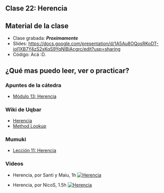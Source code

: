 ## Clase 22: Herencia

## Material de la clase

- Clase grabada: _**Proximamente**_
- Slides: https://docs.google.com/presentation/d/1A5Au8OQosRKoDT-ioI1XB7Y4zS2xKqS9YqNlBiAcgrc/edit?usp=sharing
- Código: Acá :D.

## ¿Qué mas puedo leer, ver o practicar?

### Apuntes de la cátedra
- [Módulo 13: Herencia](https://docs.google.com/document/d/1KdG7NrKPgPh4bAcyLuDG2G1iWP7Ze2GFs91qzlvDKqI/edit)

### Wiki de Uqbar

- [Herencia](https://wiki.uqbar.org/wiki/articles/herencia.html)
- [Method Lookup](https://wiki.uqbar.org/wiki/articles/method-lookup.html)

### Mumuki

- [Lección 11: Herencia](https://mumuki.io/pdep-utn/lessons/722-programacion-con-objetos-herencia)

### Videos

- Herencia, por Santi y Maiu, 1h
[![Herencia](https://img.youtube.com/vi/kMSqJUcLRts/0.jpg)](https://youtu.be/kMSqJUcLRts "Herencia")

- Herencia, por NicoS, 1.5h
[![Herencia](https://img.youtube.com/vi/bTaIWujOfMw/0.jpg)](https://youtu.be/bTaIWujOfMw "Herencia")
